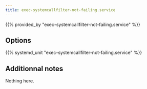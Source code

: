 ```yaml
---
title: exec-systemcallfilter-not-failing.service
---
```


{{% provided_by "exec-systemcallfilter-not-failing.service" %}}

## Options

{{% systemd_unit "exec-systemcallfilter-not-failing.service" %}}

## Additionnal notes

Nothing here.